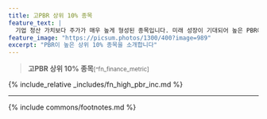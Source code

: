 ```yaml
---
title: 고PBR 상위 10% 종목
feature_text: |
  기업 청산 가치보다 주가가 매우 높게 형성된 종목입니다. 미래 성장이 기대되어 높은 PBR이 형성될 수도 있고, 장부에 기입되지 않는 기업의 가치가 높기 때문일 수도 있습니다. 경우에 따라서는 일시적인 매수세에 의해 고평가되었기 때문일 수도 있습니다.
feature_image: "https://picsum.photos/1300/400?image=989"
excerpt: "PBR이 높은 상위 10% 종목을 소개합니다"
---
```


> **고PBR 상위 10% 종목**<small>[^fn_finance_metric]</small>

{% include_relative _includes/fn_high_pbr_inc.md %}

---
{% include commons/footnotes.md %}
